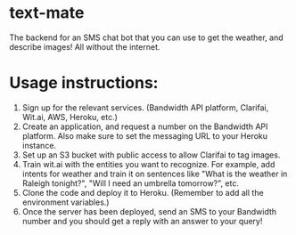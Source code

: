 # text-mate

The backend for an SMS chat bot that you can use to get the weather, and describe images! All without the internet.

# Usage instructions:

1. Sign up for the relevant services. (Bandwidth API platform, Clarifai, Wit.ai, AWS, Heroku, etc.)
2. Create an application, and request a number on the Bandwidth API platform. Also make sure to set the messaging URL to your Heroku instance.
3. Set up an S3 bucket with public access to allow Clarifai to tag images.
4. Train wit.ai with the entities you want to recognize. For example, add intents for weather and train it on sentences like "What is the weather in Raleigh tonight?", "Will I need an umbrella tomorrow?", etc.
5. Clone the code and deploy it to Heroku. (Remember to add all the environment variables.)
6. Once the server has been deployed, send an SMS to your Bandwidth number and you should get a reply with an answer to your query!
